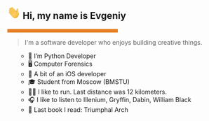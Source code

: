 
<h2><img height="30px" width="30px" src="https://github.com/evsxe/evsxe/blob/main/Formation/Greetings.gif"></img> Hi, my name is Evgeniy</h2><hr style='background-color:#e67e22;border-width:0;color:#000000;height:8px;line-height:0;text-align:left;width:50%;'/> <blockquote> I'm a software developer who enjoys building creative things. </blockquote> <ul> 
  
- 💼 I’m Python Developer
- 🖥️ Computer Forensics 
- 📱 A bit of an iOS developer
- 🎓 Student from Moscow (BMSTU)
- 🏃‍♂ I like to run. Last distance was 12 kilometers.
- 🎧 I like to listen to Illenium, Gryffin, Dabin, William Black
- 📖 Last book I read: Triumphal Arch 

